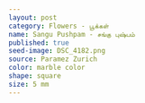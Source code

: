 ```yaml
---
layout: post
category: Flowers - பூக்கள்
name: Sangu Pushpam - சங்கு புஷ்பம்
published: true
seed-image: DSC_4182.png
source: Paramez Zurich
color: marble color
shape: square
size: 5 mm
---
```




<!--more-->
